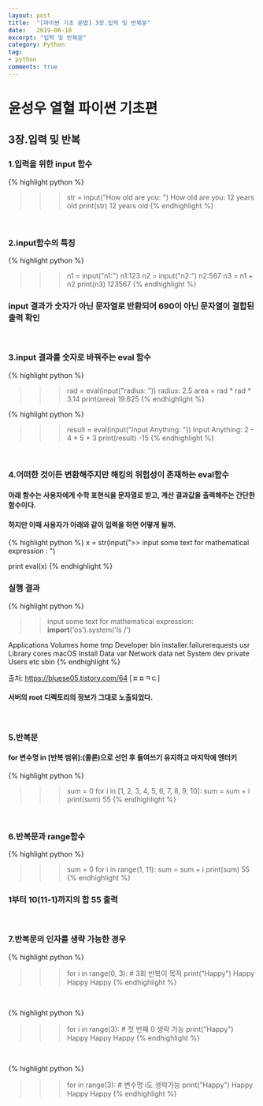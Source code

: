 ```yaml
---
layout: post
title:  "[파이썬 기초 문법] 3장.입력 및 반복문"
date:   2019-06-18
excerpt: "입력 및 반복문"
category: Python
tag:
- python
comments: true
---
```


# 윤성우 열혈 파이썬 기초편
## 3장.입력 및 반복
### 1.입력을 위한 input 함수
{% highlight python %}
>>> str = input("How old are you: ")
How old are you: 12 years old
>>> print(str)
12 years old
{% endhighlight %}
<br>

### 2.input함수의 특징
{% highlight python %}
>>>n1 = input("n1:")
n1:123
>>>n2 = input("n2:")
n2:567
>>>n3 = n1 + n2
>>>print(n3)
123567
{% endhighlight %}
###  input 결과가 숫자가 아닌 문자열로 반환되어 690이 아닌 문자열이 결합된 출력 확인
<br>

### 3.input 결과를 숫자로 바꿔주는 eval 함수
{% highlight python %}
>>> rad = eval(input("radius: "))
radius: 2.5
>>> area = rad * rad * 3.14
>>> print(area)
19.625
{% endhighlight %}

{% highlight python %}
>>> result = eval(input("Input Anything: "))
Input Anything: 2 - 4 * 5 + 3
>>> print(result)
-15
{% endhighlight %}
<br>

### 4.어떠한 것이든 변환해주지만 해킹의 위험성이 존재하는 eval함수
#### 아래 함수는 사용자에게 수학 표현식을 문자열로 받고, 계산 결과값을 출력해주는 간단한 함수이다.
#### 하지만 이때 사용자가 아래와 같이 입력을 하면 어떻게 될까.
{% highlight python %}
x = str(input(">> input some text for mathematical expression : ")

print eval(x)
{% endhighlight %}
<br>
###  실행 결과
{% highlight python %}
>> input some text for mathematical expression: __import__('os').system('ls /')

Applications			Volumes				home				tmp
Developer			bin				installer.failurerequests	usr
Library				cores				macOS Install Data		var
Network				data				net
System				dev				private
Users				etc				sbin
{% endhighlight %}

출처: https://bluese05.tistory.com/64 [ㅍㅍㅋㄷ]
####  서버의 root 디렉토리의 정보가 그대로 노출되었다.
<br>

### 5.반복문
#### for 변수명 in [반복 범위]:(콜론)으로 선언 후 들여쓰기 유지하고 마지막에 엔터키
{% highlight python %}
>>> sum = 0
>>> for i in [1, 2, 3, 4, 5, 6, 7, 8, 9, 10]:
        sum = sum + i
>>> print(sum)
55
{% endhighlight %}
<br>

### 6.반복문과 range함수
{% highlight python %}
>>> sum = 0
>>> for i in range(1, 11):
        sum = sum + i
>>> print(sum)
55
{% endhighlight %}
###  1부터 10(11-1)까지의 합 55 출력
<br>

###  7.반복문의 인자를 생략 가능한 경우

{% highlight python %}
>>> for i in range(0, 3):    # 3회 반복이 목적
        print("Happy")
Happy
Happy
Happy
{% endhighlight %}
<br>

{% highlight python %}
>>> for i in range(3):    # 첫 번째 0 생략 가능
        print("Happy")
Happy
Happy
Happy
{% endhighlight %}  
<br>

{% highlight python %}
>>> for in range(3):    # 변수명 i도 생략가능
        print("Happy")
Happy
Happy
Happy
{% endhighlight %}  
<br>

<!-- {% highlight python %}

{% endhighlight %} -->
<!-- ## HTML Elements

Below is just about everything you'll need to style in the theme. Check the source code to see the many embedded elements within paragraphs.

# Heading 1

## Heading 2

### Heading 3

#### Heading 4

##### Heading 5

###### Heading 6

### Body text

Lorem ipsum dolor sit amet, test link adipiscing elit. **This is strong**. Nullam dignissim convallis est. Quisque aliquam.

![Smithsonian Image](https://mmistakes.github.io/minimal-mistakes/images/3953273590_704e3899d5_m.jpg)
{: .image-right} -->

<!-- *This is emphasized*. Donec faucibus. Nunc iaculis suscipit dui. 53 = 125. Water is H2O. Nam sit amet sem. Aliquam libero nisi, imperdiet at, tincidunt nec, gravida vehicula, nisl. The New York Times (That’s a citation). Underline.Maecenas ornare tortor. Donec sed tellus eget sapien fringilla nonummy. Mauris a ante. Suspendisse quam sem, consequat at, commodo vitae, feugiat in, nunc. Morbi imperdiet augue quis tellus.

HTML and CSS are our tools. Mauris a ante. Suspendisse quam sem, consequat at, commodo vitae, feugiat in, nunc. Morbi imperdiet augue quis tellus. Praesent mattis, massa quis luctus fermentum, turpis mi volutpat justo, eu volutpat enim diam eget metus. -->

<!-- ### Blockquotes

> Lorem ipsum dolor sit amet, test link adipiscing elit. Nullam dignissim convallis est. Quisque aliquam. -->

<!-- ## List Types

### Ordered Lists

1. Item one
   1. sub item one
   2. sub item two
   3. sub item three
2. Item two

### Unordered Lists

* Item one
* Item two
* Item three

## Tables

| Header1 | Header2 | Header3 |
|:--------|:-------:|--------:|
| cell1   | cell2   | cell3   |
| cell4   | cell5   | cell6   |
|----
| cell1   | cell2   | cell3   |
| cell4   | cell5   | cell6   |
|=====
| Foot1   | Foot2   | Foot3
{: rules="groups"} -->

<!-- ## Code Snippets

{% highlight css %}
#container {
  float: left;
  margin: 0 -240px 0 0;
  width: 100%;
}
{% endhighlight %}

## Buttons

Make any link standout more when applying the `.btn` class.

{% highlight html %}
<a href="#" class="btn btn-success">Success Button</a>
{% endhighlight %}

<div markdown="0"><a href="#" class="btn">Primary Button</a></div>
<div markdown="0"><a href="#" class="btn btn-success">Success Button</a></div>
<div markdown="0"><a href="#" class="btn btn-warning">Warning Button</a></div>
<div markdown="0"><a href="#" class="btn btn-danger">Danger Button</a></div>
<div markdown="0"><a href="#" class="btn btn-info">Info Button</a></div>

## KBD

You can also use `<kbd>` tag for keyboard buttons.

{% highlight html %}
<kbd>W</kbd><kbd>A</kbd><kbd>S</kbd><kbd>D</kbd>
{% endhighlight %}

Press <kbd>W</kbd><kbd>A</kbd><kbd>S</kbd><kbd>D</kbd> to move your car. **Midtown Maddness!!**

## Notices

**Watch out!** You can also add notices by appending `{: .notice}` to a paragraph.
{: .notice} -->
